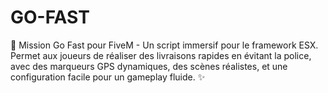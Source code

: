 # GO-FAST
🚗 Mission Go Fast pour FiveM - Un script immersif pour le framework ESX. Permet aux joueurs de réaliser des livraisons rapides en évitant la police, avec des marqueurs GPS dynamiques, des scènes réalistes, et une configuration facile pour un gameplay fluide. ✨

